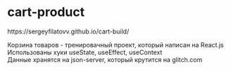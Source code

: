 <h1>cart-product</h1>  
https://sergeyfilatovv.github.io/cart-build/ </br>

Корзина товаров - тренировачный проект, который написан на React.js </br>
Использованы хуки useState, useEffect, useContext </br> 
Данные хранятся на json-server, который крутится на glitch.com </br>


